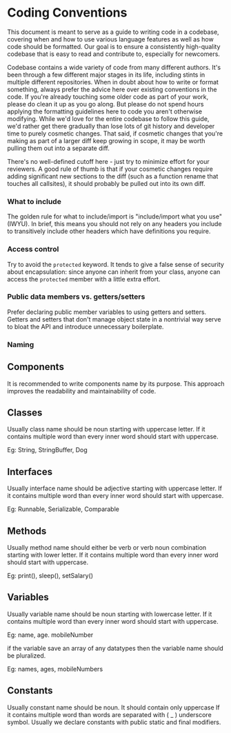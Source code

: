 Coding Conventions
=======================

This document is meant to serve as a guide to writing code in a codebase,
covering when and how to use various language features as well as how code
should be formatted. Our goal is to ensure a consistently high-quality codebase
that is easy to read and contribute to, especially for newcomers.

Codebase contains a wide variety of code from many different authors.
It's been through a few different major stages in its life, including stints in
multiple different repositories.  When in doubt about how to write or format
something, always prefer the advice here over existing conventions in the
code. If you're already touching some older code as part of your work, please
do clean it up as you go along. But please do not spend hours applying the
formatting guidelines here to code you aren't otherwise modifying. While we'd
love for the entire codebase to follow this guide, we'd rather get there
gradually than lose lots of git history and developer time to purely cosmetic
changes. That said, if cosmetic changes that you're making as part of a larger
diff keep growing in scope, it may be worth pulling them out into a separate
diff.

There's no well-defined cutoff here - just try to minimize effort for your
reviewers. A good rule of thumb is that if your cosmetic changes require adding
significant new sections to the diff (such as a function rename that touches
all callsites), it should probably be pulled out into its own diff.

### What to include ###

The golden rule for what to include/import is "include/import what you use" (IWYU). In brief,
this means you should not rely on any headers you include to transitively
include other headers which have definitions you require.

### Access control ###

Try to avoid the `protected` keyword. It tends to give a false sense of
security about encapsulation: since anyone can inherit from your class, anyone
can access the `protected` member with a little extra effort.

### Public data members vs. getters/setters ###

Prefer declaring public member variables to using getters and setters. Getters
and setters that don't manage object state in a nontrivial way serve to bloat
the API and introduce unnecessary boilerplate.

### Naming ###

## Components ##
It is recommended to write components name by its purpose. 
This approach improves the readability and maintainability of code.

## Classes ##
Usually class name should be noun starting with uppercase letter. 
If it contains multiple word than every inner word should start with uppercase.

Eg: String, StringBuffer, Dog

## Interfaces ##
Usually interface name should be adjective starting with uppercase letter. 
If it contains multiple word than every inner word should start with uppercase.

Eg: Runnable, Serializable, Comparable

## Methods
Usually method name should either be verb or verb noun combination starting with lower letter. 
If it contains multiple word than every inner word should start with uppercase.

Eg: print(), sleep(), setSalary()

## Variables ##
Usually variable name should be noun starting with lowercase letter. 
If it contains multiple word than every inner word should start with uppercase.

Eg: name, age. mobileNumber

if the variable save an array of any datatypes then the variable name should be pluralized.

Eg: names, ages, mobileNumbers

## Constants ##
Usually constant name should be noun. It should contain only uppercase If it contains 
multiple word than words are separated with ( _ ) underscore symbol. Usually we declare
constants with public static and final modifiers.